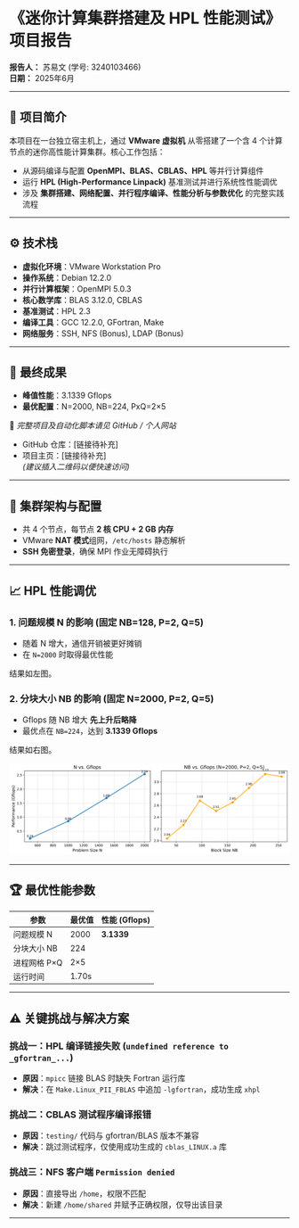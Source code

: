 # 《迷你计算集群搭建及 HPL 性能测试》项目报告

**报告人：** 苏易文 (学号: 3240103466)  
**日期：** 2025年6月  

---

## 📌 项目简介

本项目在一台独立宿主机上，通过 **VMware 虚拟机** 从零搭建了一个含 4 个计算节点的迷你高性能计算集群。核心工作包括：  

- 从源码编译与配置 **OpenMPI、BLAS、CBLAS、HPL** 等并行计算组件  
- 运行 **HPL (High-Performance Linpack)** 基准测试并进行系统性性能调优  
- 涉及 **集群搭建、网络配置、并行程序编译、性能分析与参数优化** 的完整实践流程  

---

## ⚙️ 技术栈

- **虚拟化环境**：VMware Workstation Pro  
- **操作系统**：Debian 12.2.0  
- **并行计算框架**：OpenMPI 5.0.3  
- **核心数学库**：BLAS 3.12.0, CBLAS  
- **基准测试**：HPL 2.3  
- **编译工具**：GCC 12.2.0, GFortran, Make  
- **网络服务**：SSH, NFS (Bonus), LDAP (Bonus)  

---

## 🚀 最终成果

- **峰值性能**：3.1339 Gflops  
- **最优配置**：N=2000, NB=224, PxQ=2×5  

📎 *完整项目及自动化脚本请见 GitHub / 个人网站*  

- GitHub 仓库：[链接待补充]  
- 项目主页：[链接待补充]  
  *(建议插入二维码以便快速访问)*  

---

## 🔧 集群架构与配置

- 共 4 个节点，每节点 **2 核 CPU + 2 GB 内存**  
- VMware **NAT 模式**组网，`/etc/hosts` 静态解析  
- **SSH 免密登录**，确保 MPI 作业无障碍执行  

---

## 📈 HPL 性能调优

### 1. 问题规模 N 的影响 (固定 NB=128, P=2, Q=5)

- 随着 N 增大，通信开销被更好摊销  
- 在 `N=2000` 时取得最优性能  

结果如左图。



### 2. 分块大小 NB 的影响 (固定 N=2000, P=2, Q=5)

- Gflops 随 NB 增大 **先上升后略降**  
- 最优点在 `NB=224`，达到 **3.1339 Gflops**  

结果如右图。



![alt text](image.png)

---

## 🏆 最优性能参数

| 参数         | 最优值 | 性能 (Gflops) |
| ------------ | ------ | ------------- |
| 问题规模 N   | 2000   | **3.1339**    |
| 分块大小 NB  | 224    |               |
| 进程网格 P×Q | 2×5    |               |
| 运行时间     | 1.70s  |               |

---

## ⚠️ 关键挑战与解决方案

### 挑战一：HPL 编译链接失败 (`undefined reference to _gfortran_...`)

- **原因**：`mpicc` 链接 BLAS 时缺失 Fortran 运行库  
- **解决**：在 `Make.Linux_PII_FBLAS` 中追加 `-lgfortran`，成功生成 `xhpl`  

### 挑战二：CBLAS 测试程序编译报错

- **原因**：`testing/` 代码与 gfortran/BLAS 版本不兼容  
- **解决**：跳过测试程序，仅使用成功生成的 `cblas_LINUX.a` 库  

### 挑战三：NFS 客户端 `Permission denied`

- **原因**：直接导出 `/home`，权限不匹配  
- **解决**：新建 `/home/shared` 并赋予正确权限，仅导出该目录  

---